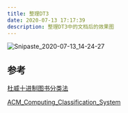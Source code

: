 ```yaml
---
title: 整理DT3
date: 2020-07-13 17:17:39
description: 整理DT3中的文档后的效果图
---
```


<!-- more -->

![Snipaste_2020-07-13_14-24-27](https://img.ryzn.me/images/1595746857385.png!webp)



## 参考

[杜威十进制图书分类法](https://baike.baidu.com/item/杜威十进制图书分类法)

[ACM_Computing_Classification_System](https://en.wikipedia.org/wiki/ACM_Computing_Classification_System)

